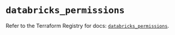 # `databricks_permissions`

Refer to the Terraform Registry for docs: [`databricks_permissions`](https://registry.terraform.io/providers/databricks/databricks/1.64.0/docs/resources/permissions).
